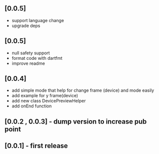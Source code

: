 ## [0.0.5]
* support language change 
* upgrade  deps

## [0.0.5]
* null safety support
* format code with dartfmt
* improve readme
## [0.0.4]
* add simple mode that help for change frame (device) and mode easily
* add example for y frame(device)
* add new class DevicePreviewHelper
* add onEnd function
## [0.0.2 , 0.0.3] - dump version to increase pub point
## [0.0.1] - first release

